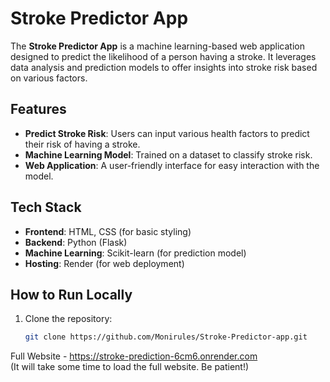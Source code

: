 # Stroke Predictor App

The **Stroke Predictor App** is a machine learning-based web application designed to predict the likelihood of a person having a stroke. It leverages data analysis and prediction models to offer insights into stroke risk based on various factors.

## Features
- **Predict Stroke Risk**: Users can input various health factors to predict their risk of having a stroke.
- **Machine Learning Model**: Trained on a dataset to classify stroke risk.
- **Web Application**: A user-friendly interface for easy interaction with the model.

## Tech Stack
- **Frontend**: HTML, CSS (for basic styling)
- **Backend**: Python (Flask)
- **Machine Learning**: Scikit-learn (for prediction model)
- **Hosting**: Render (for web deployment)

## How to Run Locally
1. Clone the repository:
   ```bash
   git clone https://github.com/Monirules/Stroke-Predictor-app.git


Full Website - https://stroke-prediction-6cm6.onrender.com <br>
(It will take some time to load the full website. Be patient!)
